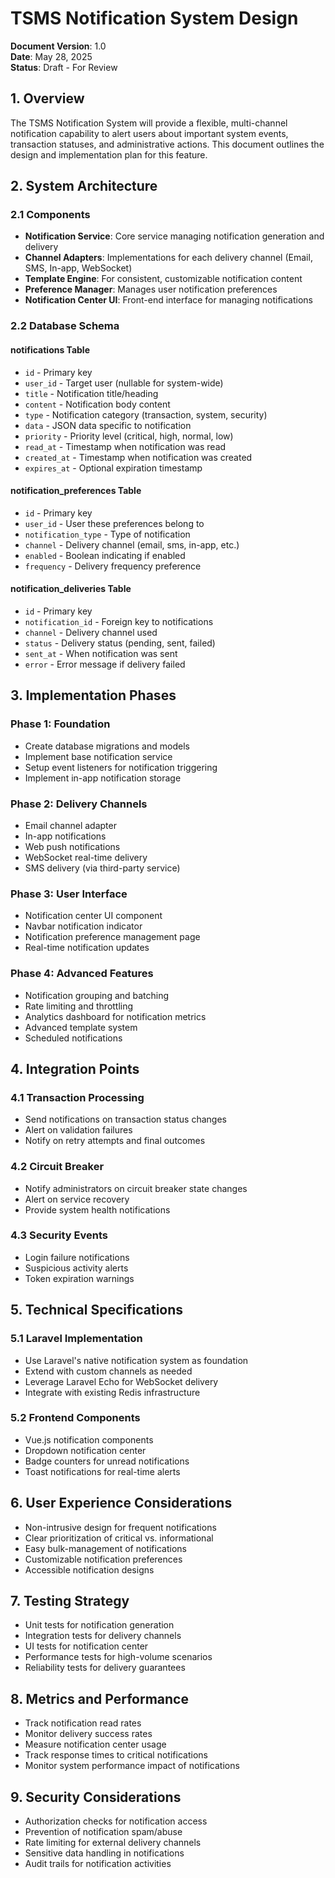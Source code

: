 # TSMS Notification System Design

**Document Version**: 1.0  
**Date**: May 28, 2025  
**Status**: Draft - For Review

## 1. Overview

The TSMS Notification System will provide a flexible, multi-channel notification capability to alert users about important system events, transaction statuses, and administrative actions. This document outlines the design and implementation plan for this feature.

## 2. System Architecture

### 2.1 Components

-   **Notification Service**: Core service managing notification generation and delivery
-   **Channel Adapters**: Implementations for each delivery channel (Email, SMS, In-app, WebSocket)
-   **Template Engine**: For consistent, customizable notification content
-   **Preference Manager**: Manages user notification preferences
-   **Notification Center UI**: Front-end interface for managing notifications

### 2.2 Database Schema

#### notifications Table

-   `id` - Primary key
-   `user_id` - Target user (nullable for system-wide)
-   `title` - Notification title/heading
-   `content` - Notification body content
-   `type` - Notification category (transaction, system, security)
-   `data` - JSON data specific to notification
-   `priority` - Priority level (critical, high, normal, low)
-   `read_at` - Timestamp when notification was read
-   `created_at` - Timestamp when notification was created
-   `expires_at` - Optional expiration timestamp

#### notification_preferences Table

-   `id` - Primary key
-   `user_id` - User these preferences belong to
-   `notification_type` - Type of notification
-   `channel` - Delivery channel (email, sms, in-app, etc.)
-   `enabled` - Boolean indicating if enabled
-   `frequency` - Delivery frequency preference

#### notification_deliveries Table

-   `id` - Primary key
-   `notification_id` - Foreign key to notifications
-   `channel` - Delivery channel used
-   `status` - Delivery status (pending, sent, failed)
-   `sent_at` - When notification was sent
-   `error` - Error message if delivery failed

## 3. Implementation Phases

### Phase 1: Foundation

-   Create database migrations and models
-   Implement base notification service
-   Setup event listeners for notification triggering
-   Implement in-app notification storage

### Phase 2: Delivery Channels

-   Email channel adapter
-   In-app notifications
-   Web push notifications
-   WebSocket real-time delivery
-   SMS delivery (via third-party service)

### Phase 3: User Interface

-   Notification center UI component
-   Navbar notification indicator
-   Notification preference management page
-   Real-time notification updates

### Phase 4: Advanced Features

-   Notification grouping and batching
-   Rate limiting and throttling
-   Analytics dashboard for notification metrics
-   Advanced template system
-   Scheduled notifications

## 4. Integration Points

### 4.1 Transaction Processing

-   Send notifications on transaction status changes
-   Alert on validation failures
-   Notify on retry attempts and final outcomes

### 4.2 Circuit Breaker

-   Notify administrators on circuit breaker state changes
-   Alert on service recovery
-   Provide system health notifications

### 4.3 Security Events

-   Login failure notifications
-   Suspicious activity alerts
-   Token expiration warnings

## 5. Technical Specifications

### 5.1 Laravel Implementation

-   Use Laravel's native notification system as foundation
-   Extend with custom channels as needed
-   Leverage Laravel Echo for WebSocket delivery
-   Integrate with existing Redis infrastructure

### 5.2 Frontend Components

-   Vue.js notification components
-   Dropdown notification center
-   Badge counters for unread notifications
-   Toast notifications for real-time alerts

## 6. User Experience Considerations

-   Non-intrusive design for frequent notifications
-   Clear prioritization of critical vs. informational
-   Easy bulk-management of notifications
-   Customizable notification preferences
-   Accessible notification designs

## 7. Testing Strategy

-   Unit tests for notification generation
-   Integration tests for delivery channels
-   UI tests for notification center
-   Performance tests for high-volume scenarios
-   Reliability tests for delivery guarantees

## 8. Metrics and Performance

-   Track notification read rates
-   Monitor delivery success rates
-   Measure notification center usage
-   Track response times to critical notifications
-   Monitor system performance impact of notifications

## 9. Security Considerations

-   Authorization checks for notification access
-   Prevention of notification spam/abuse
-   Rate limiting for external delivery channels
-   Sensitive data handling in notifications
-   Audit trails for notification activities
